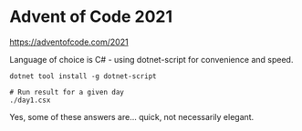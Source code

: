 # Advent of Code 2021

https://adventofcode.com/2021

Language of choice is C# - using dotnet-script for convenience and speed.

```
dotnet tool install -g dotnet-script

# Run result for a given day
./day1.csx
```

Yes, some of these answers are... quick, not necessarily elegant.
